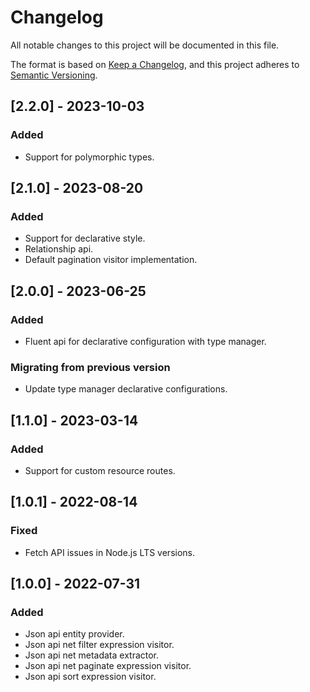 # Changelog

All notable changes to this project will be documented in this file.

The format is based on [Keep a Changelog](https://keepachangelog.com/en/1.0.0/),
and this project adheres to [Semantic Versioning](https://semver.org/spec/v2.0.0.html).

## [2.2.0] - 2023-10-03

### Added

- Support for polymorphic types.

## [2.1.0] - 2023-08-20

### Added

- Support for declarative style.
- Relationship api.
- Default pagination visitor implementation.

## [2.0.0] - 2023-06-25

### Added

- Fluent api for declarative configuration with type manager.

### Migrating from previous version

- Update type manager declarative configurations.

## [1.1.0] - 2023-03-14

### Added

- Support for custom resource routes.

## [1.0.1] - 2022-08-14

### Fixed

- Fetch API issues in Node.js LTS versions.

## [1.0.0] - 2022-07-31

### Added

- Json api entity provider.
- Json api net filter expression visitor.
- Json api net metadata extractor.
- Json api net paginate expression visitor.
- Json api sort expression visitor.
